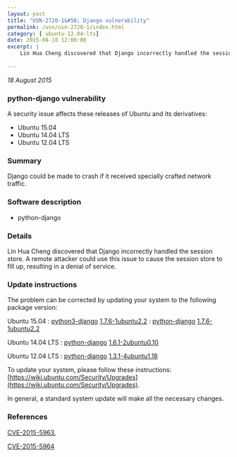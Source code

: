 ```yaml
---
layout: post
title: "USN-2720-1&#58; Django vulnerability"
permalink: /usn/usn-2720-1/index.html
category: [ ubuntu-12.04-lts]
date: 2015-08-18 12:00:00
excerpt: |
    Lin Hua Cheng discovered that Django incorrectly handled the session store. A remote attacker could use this issue to cause the session store to fill up, resulting in a denial of service. 
    
--- 
```

 
 

*18 August 2015*

### python-django vulnerability

A security issue affects these releases of Ubuntu and its derivatives:

* Ubuntu 15.04
* Ubuntu 14.04 LTS
* Ubuntu 12.04 LTS

### Summary

Django could be made to crash if it received specially crafted network traffic.

### Software description

* python-django 

### Details

Lin Hua Cheng discovered that Django incorrectly handled the session store. A remote attacker could use this issue to cause the session store to fill up, resulting in a denial of service. 

### Update instructions

The problem can be corrected by updating your system to the following package version:

Ubuntu 15.04
 : [python3-django](https://launchpad.net/ubuntu/+source/python-django) <span> [1.7.6-1ubuntu2.2](https://launchpad.net/ubuntu/+source/python-django/1.7.6-1ubuntu2.2) </span> 
 : [python-django](https://launchpad.net/ubuntu/+source/python-django) <span> [1.7.6-1ubuntu2.2](https://launchpad.net/ubuntu/+source/python-django/1.7.6-1ubuntu2.2) </span> 

Ubuntu 14.04 LTS
 : [python-django](https://launchpad.net/ubuntu/+source/python-django) <span> [1.6.1-2ubuntu0.10](https://launchpad.net/ubuntu/+source/python-django/1.6.1-2ubuntu0.10) </span> 

Ubuntu 12.04 LTS
 : [python-django](https://launchpad.net/ubuntu/+source/python-django) <span> [1.3.1-4ubuntu1.18](https://launchpad.net/ubuntu/+source/python-django/1.3.1-4ubuntu1.18) </span> 

To update your system, please follow these instructions: [https://wiki.ubuntu.com/Security/Upgrades](https://wiki.ubuntu.com/Security/Upgrades).

In general, a standard system update will make all the necessary changes. 

### References

 
 [CVE-2015-5963](http://people.ubuntu.com/~ubuntu-security/cve/CVE-2015-5963), 

 [CVE-2015-5964](http://people.ubuntu.com/~ubuntu-security/cve/CVE-2015-5964)
 

